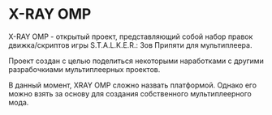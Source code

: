 # X-RAY OMP

X-RAY OMP - открытый проект, представляющий собой набор правок движка/скриптов игры S.T.A.L.K.E.R.: Зов Припяти для мультиплеера.

Проект создан с целью поделиться некоторыми наработками с другими разрабочкиами мультиплеерных проектов. 

В данный момент, XRAY OMP сложно назвать платформой. Однако его можно взять за основу для создания собственного мультиплеерного мода.
